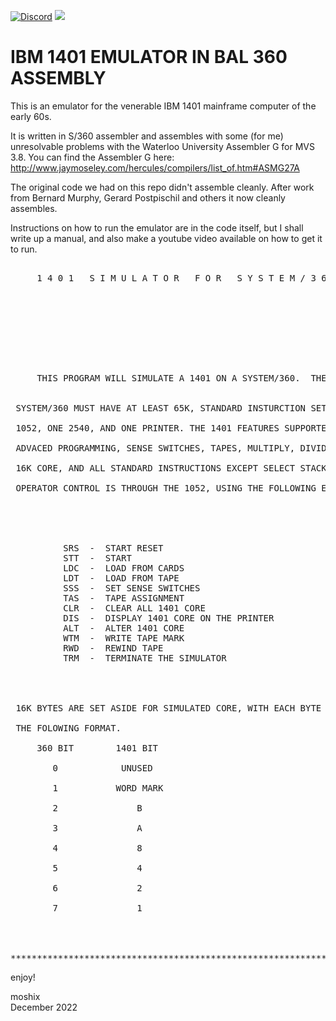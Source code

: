 [![Discord](https://img.shields.io/discord/423767742546575361.svg?label=&logo=discord&logoColor=ffffff&color=7389D8&labelColor=6A7EC2)](https://discord.gg/vpEv3HJ)
<a href="https://hits.seeyoufarm.com"><img src="https://hits.seeyoufarm.com/api/count/incr/badge.svg?url=https%3A%2F%2Fgithub.com%2Fmoshix%2FIBM1401&count_bg=%2379C83D&title_bg=%23555555&icon=ibm.svg&icon_color=%23E7E7E7&title=hits&edge_flat=false"/></a>


# IBM 1401 EMULATOR IN BAL 360 ASSEMBLY

This is an emulator for the venerable IBM 1401 mainframe computer of the early 60s. 

It is written in S/360 assembler and assembles with some (for me) unresolvable problems with the Waterloo University Assembler G for  MVS 3.8. You can find the Assembler G here: http://www.jaymoseley.com/hercules/compilers/list_of.htm#ASMG27A

The original code we had on this repo didn't assemble cleanly. After work from Bernard Murphy, Gerard Postpischil and others it now cleanly assembles.

Instructions on how to run the emulator are in the code itself, but I shall write up a manual, and also make a youtube video available on how to get it to run. 

<pre>

     1 4 0 1   S I M U L A T O R   F O R   S Y S T E M / 3 6 0       * 00000500

                                                                     * 00000600

                                                                     * 00000700


                                                                     * 00000800


     THIS PROGRAM WILL SIMULATE A 1401 ON A SYSTEM/360.  THE         * 00000900


 SYSTEM/360 MUST HAVE AT LEAST 65K, STANDARD INSTURCTION SET, ONE    * 00001000

 1052, ONE 2540, AND ONE PRINTER. THE 1401 FEATURES SUPPORTED ARE    * 00001100

 ADVACED PROGRAMMING, SENSE SWITCHES, TAPES, MULTIPLY, DIVIDE,       * 00001200

 16K CORE, AND ALL STANDARD INSTRUCTIONS EXCEPT SELECT STACKER.      * 00001300

 OPERATOR CONTROL IS THROUGH THE 1052, USING THE FOLLOWING ENTRIES   * 00001400

                                                                     * 00001500

                                                                     * 00001600

          SRS  -  START RESET                                        * 00001700
          STT  -  START                                              * 00001800
          LDC  -  LOAD FROM CARDS                                    * 00001900
          LDT  -  LOAD FROM TAPE                                     * 00002000
          SSS  -  SET SENSE SWITCHES                                 * 00002100
          TAS  -  TAPE ASSIGNMENT                                    * 00002200
          CLR  -  CLEAR ALL 1401 CORE                                * 00002300
          DIS  -  DISPLAY 1401 CORE ON THE PRINTER                   * 00002400
          ALT  -  ALTER 1401 CORE                                    * 00002500
          WTM  -  WRITE TAPE MARK                                    * 00002600
          RWD  -  REWIND TAPE                                        * 00002700
          TRM  -  TERMINATE THE SIMULATOR                            * 00002800
                                                                     * 00002900
                                                                     * 00003000
                                                                     * 00003100

 16K BYTES ARE SET ASIDE FOR SIMULATED CORE, WITH EACH BYTE HAVING   * 00003200

 THE FOLOWING FORMAT.                                                * 00003300

     360 BIT        1401 BIT                                         * 00003400

        0            UNUSED                                          * 00003500

        1           WORD MARK                                        * 00003600

        2               B                                            * 00003700

        3               A                                            * 00003800

        4               8                                            * 00003900

        5               4                                            * 00004000

        6               2                                            * 00004100

        7               1                                            * 00004200

                                                                     * 00004300
                                                                     * 00004400

********************************************************************** 00004500
</pre>


enjoy!  

moshix  
December 2022
